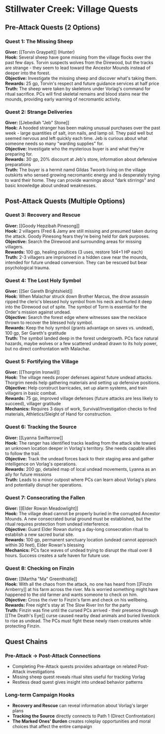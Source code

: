 # Stillwater Creek: Village Quests

## Pre-Attack Quests (2 Options)

### Quest 1: The Missing Sheep
**Giver:** [[Torvin Graypelt]] (Hunter)  
**Hook:** Several sheep have gone missing from the village flocks over the past few days. Torvin suspects wolves from the Direwood, but the tracks are strange - they seem to lead toward the Ancestor Mounds instead of deeper into the forest.  
**Objective:** Investigate the missing sheep and discover what's taking them.  
**Rewards:** 25 gp, Torvin's respect and future guidance services at half price  
**Truth:** The sheep were taken by skeletons under Vorlag's command for ritual sacrifice. PCs will find skeletal remains and blood stains near the mounds, providing early warning of necromantic activity.

### Quest 2: Strange Deliveries
**Giver:** [[Jebediah "Jeb" Stone]]  
**Hook:** A hooded stranger has been making unusual purchases over the past week - large quantities of salt, iron nails, and lamp oil. They paid well but seemed nervous and left quickly each time. Jeb is curious about what someone needs so many "warding supplies" for.  
**Objective:** Investigate who the mysterious buyer is and what they're preparing for.  
**Rewards:** 30 gp, 20% discount at Jeb's store, information about defensive preparations  
**Truth:** The buyer is a hermit namd Gildas Twoorb living on the village outskirts who sensed growing necromantic energy and is desperately trying to ward their home. They can provide warnings about "dark stirrings" and basic knowledge about undead weaknesses.

## Post-Attack Quests (Multiple Options)

### Quest 3: Recovery and Rescue
**Giver:** [[Goody Hepzibah Pinesong]]  
**Hook:** 2 villagers (Fred & Jamy are still missing and presumed taken during the attack. Goody Pinesong fears they're being held for dark purposes.  
**Objective:** Search the Direwood and surrounding areas for missing villagers.  
**Rewards:** 100 gp, healing poultices (3 uses, restore 1d4+1 HP each)  
**Truth:** 2-3 villagers are imprisoned in a hidden cave near the mounds, intended for future undead conversion. They can be rescued but bear psychological trauma.

### Quest 4: The Lost Holy Symbol
**Giver:** [[Ser Gareth Brightshield]]  
**Hook:** When Malachar struck down Brother Marcus, the drow assassin ripped the cleric's blessed holy symbol from his neck and hurled it deep into the Direwood out of spite. The symbol of Torm is essential for the Order's mission against undead.  
**Objective:** Search the forest edge where witnesses saw the necklace thrown to recover the blessed holy symbol.  
**Rewards:** Keep the holy symbol (grants advantage on saves vs. undead), 100 gp, Ser Gareth's gratitude  
**Truth:** The symbol landed deep in the forest undergrowth. PCs face natural hazards, maybe wolves or a few scattered undead drawn to its holy power, but no direct confrontation with Malachar.

### Quest 5: Fortifying the Village
**Giver:** [[Thorgrim Ironwill]]  
**Hook:** The village needs proper defenses against future undead attacks. Thorgrim needs help gathering materials and setting up defensive positions.  
**Objective:** Help construct barricades, set up alarm systems, and train villagers in basic combat.  
**Rewards:** 75 gp, improved village defenses (future attacks are less likely to succeed), villager gratitude  
**Mechanics:** Requires 3 days of work, Survival/Investigation checks to find materials, Athletics/Sleight of Hand for construction.

### Quest 6: Tracking the Source
**Giver:** [[Lyanna Swiftarrow]]  
**Hook:** The ranger has identified tracks leading from the attack site toward an unknown location deeper in Vorlag's territory. She needs capable allies to follow the trail.  
**Objective:** Track the undead forces back to their staging area and gather intelligence on Vorlag's operations.  
**Rewards:** 200 gp, detailed map of local undead movements, Lyanna as an ally for future missions  
**Truth:** Leads to a minor outpost where PCs can learn about Vorlag's plans and potentially disrupt her operations.

### Quest 7: Consecrating the Fallen
**Giver:** [[Elder Rowan Meadowlight]]  
**Hook:** The village dead cannot be properly buried in the corrupted Ancestor Mounds. A new consecrated burial ground must be established, but the ritual requires protection from undead interference.  
**Objective:** Guard Elder Rowan during a day-long consecration ritual to establish a new sacred burial site.  
**Rewards:** 100 gp, permanent sanctuary location (undead cannot approach within 30 feet), Elder Rowan's blessing  
**Mechanics:** PCs face waves of undead trying to disrupt the ritual over 8 hours. Success creates a safe haven for future use.

### Quest 8: Checking on Finzin
**Giver:** [[Martha "Ma" Greenthistle]]  
**Hook:** With all the chaos from the attack, no one has heard from [[Finzin Arnberry]] at his farm across the river. Ma is worried something might have happened to the old farmer and wants someone to check on him.  
**Objective:** Cross the river to Finzin's farm and check on his wellbeing.  
**Rewards:** Free night's stay at The Slow River Inn for the party  
**Truth:** Finzin was fine until the cursed PCs arrived - their presence through [[The Death's Eye]] curse caused nearby dead animals and buried livestock to rise as undead. The PCs must fight these newly risen creatures while protecting Finzin.

## Quest Chains

### Pre-Attack → Post-Attack Connections
- Completing Pre-Attack quests provides advantage on related Post-Attack investigations
- Missing sheep quest reveals ritual sites useful for tracking Vorlag
- Restless dead quest gives insight into undead behavior patterns

### Long-term Campaign Hooks
- **Recovery and Rescue** can reveal information about Vorlag's larger plans
- **Tracking the Source** directly connects to Path 1 (Direct Confrontation)
- **The Marked Ones' Burden** creates roleplay opportunities and moral choices that affect the entire campaign